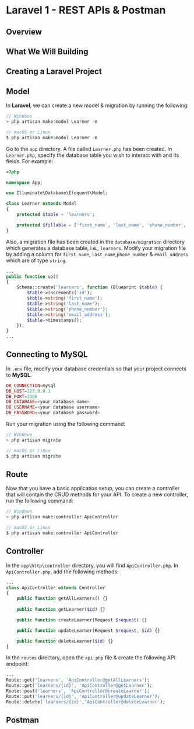 # Laravel 1 - REST APIs & Postman

## Overview

## What We Will Building

## Creating a Laravel Project

## Model
In **Laravel**, we can create a new model & migration by running the following:

```php
// Windows
> php artisan make:model Learner -m

// macOS or Linux
$ php artisan make:model Learner -m
```

Go to the `app` directory. A file called `Learner.php` has been created. In `Learner.php`, specify the database table you wish to interact with and its fields. For example:

```php
<?php

namespace App;

use Illuminate\Database\Eloquent\Model;

class Learner extends Model
{
    protected $table = 'learners';

    protected $fillable = ['first_name', 'last_name', 'phone_number', 'email_address'];
}

```

Also, a migration file has been created in the `database/migration` directory which generates a database table, i.e., `learners`. Modify your migration file by adding a column for `first_name`, `last_name`,`phone_number` & `email_address` which are of type `string`.

```php
...
public function up()
{
    Schema::create('learners', function (Blueprint $table) {
        $table->increments('id');
        $table->string('first_name');
        $table->string('last_name');
        $table->string('phone_number');
        $table->string('email_address');
        $table->timestamps();
    });
}
...
```
## Connecting to MySQL
In `.env` file, modify your database credentials so that your project connects to **MySQL**.

```php
DB_CONNECTION=mysql
DB_HOST=127.0.0.1
DB_PORT=3306
DB_DATABASE=<your database name>
DB_USERNAME=<your database username>
DB_PASSWORD=<your database password>
```

Run your migration using the following command:

```php
// Windows
> php artisan migrate

// macOS or Linux
$ php artisan migrate
```

## Route
Now that you have a basic application setup, you can create a controller that will contain the CRUD methods for your API. To create a new controller, run the following command:

```php
// Windows
> php artisan make:controller ApiController

// macOS or Linux
$ php artisan make:controller ApiController
```

## Controller

In the `app\http\controller` directory, you will find `ApiController.php`. In `ApiController.php`, add the following methods:

```php
...
class ApiController extends Controller
{
    public function getAllLearners() {}
    
    public function getLearner($id) {}

    public function createLearner(Request $request) {}

    public function updateLearner(Request $request, $id) {}

    public function deleteLearner($id) {}
}
```

In the `routes` directory, open the `api.php` file & create the following API endpoint:

```php
...
Route::get('learners', 'ApiController@getAllLearners');
Route::get('learners/{id}', 'ApiController@getLearner');
Route::post('learners', 'ApiController@createLearner');
Route::put('learners/{id}', 'ApiController@updateLearner');
Route::delete('learners/{id}','ApiController@deleteLearner');
```

## Postman
